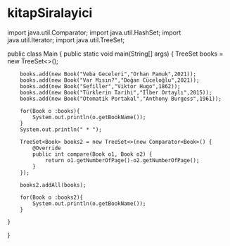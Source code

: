 # kitapSiralayici
import java.util.Comparator;
import java.util.HashSet;
import java.util.Iterator;
import java.util.TreeSet;

public class Main {
    public static void main(String[] args) {
        TreeSet<Book> books = new TreeSet<>();

        books.add(new Book("Veba Geceleri","Orhan Pamuk",2021));
        books.add(new Book("Var Mısın?","Doğan Cüceloğlu",2021));
        books.add(new Book("Sefiller","Viktor Hugo",1862));
        books.add(new Book("Türklerin Tarihi","İlber Ortaylı",2015));
        books.add(new Book("Otomatik Portakal","Anthony Burgess",1961));

        for(Book o :books){
            System.out.println(o.getBookName());
        }
        System.out.println(" * ");

        TreeSet<Book> books2 = new TreeSet<>(new Comparator<Book>() {
            @Override
            public int compare(Book o1, Book o2) {
                return o1.getNumberOfPage()-o2.getNumberOfPage();
            }
        });

        books2.addAll(books);

        for(Book o :books2){
            System.out.println(o.getBookName());
        }

    }
    
}
